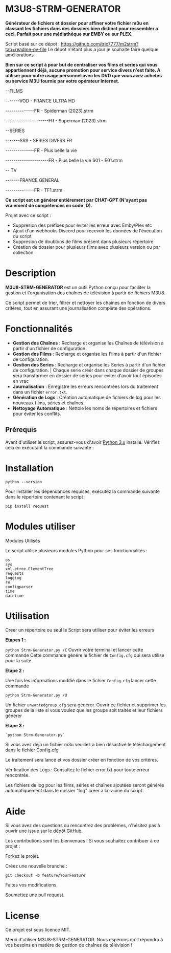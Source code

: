 # M3U8-STRM-GENERATOR

**Générateur de fichiers et dossier pour affiner votre fichier m3u en classant les fichiers dans des dossiers bien distinct pour ressembler a ceci.
Parfait pour une médiathéque sur EMBY ou sur PLEX.**

Script basé sur ce dépot : https://github.com/trix7777/m2strm?tab=readme-ov-file
Le dépot n'étant plus a jour je souhaite faire quelque améliorations 

**Bien sur ce script à pour but de centraliser vos films et series qui vous appartiennent déjà, aucune promotion pour service divers n'est faite. A utiliser pour votre usage personnel avec les DVD que vous avez achetés ou service M3U fournie par votre opérateur Internet.**

--FILMS

-------VOD - FRANCE ULTRA HD

--------------FR - Spiderman (2023).strm

---------------------FR - Superman (2023).strm

--SERIES

-------SRS - SERIES DIVERS FR

--------------FR - Plus belle la vie 

---------------------FR - Plus belle la vie S01 - E01.strm

-- TV 

-------FRANCE GENERAL 

--------------FR - TF1.strm



**Ce script est un générer entiérement par CHAT-GPT (N'ayant pas vraiement de compétences en code :D).**

Projet avec ce script :

- Suppresion des préfixes pour éviter les erreur avec Emby/Plex etc
- Ajout d'un webhooks Discord pour recevoir les données de l'éxecution du script
- Suppresion de doublons de films présent dans plusieurs répertoire
- Création de dossier pour plusieurs films avec plusieurs version ou par collection

# Description

**M3U8-STRM-GENERATOR** est un outil Python conçu pour faciliter la gestion et l'organisation des chaînes de télévision à partir de fichiers M3U8. 

Ce script permet de trier, filtrer et nettoyer les chaînes en fonction de divers critères, tout en assurant une journalisation complète des opérations.

# Fonctionnalités

- **Gestion des Chaînes** : Recharge et organise les Chaînes de télévision à partir d'un fichier de configuration.
- **Gestion des Films** : Recharge et organise les Films à partir d'un fichier de configuration.
- **Gestion des Series** : Recharge et organise les Series  à partir d'un fichier de configuration. | Chaque serie créér dans chaque dossier de groupes sera transformer en dossier de series pour eviter d'avoir tout épisodes en vrac
- **Journalisation** : Enregistre les erreurs rencontrées lors du traitement dans un fichier `error.txt`.
- **Génération de Logs** : Création automatique de fichiers de log pour les nouveaux films, séries et chaînes.
- **Nettoyage Automatique** : Nettoie les noms de répertoires et fichiers pour éviter les conflits.

## Prérequis

Avant d'utiliser le script, assurez-vous d'avoir [Python 3.x](https://www.python.org/downloads/) installé. Vérifiez cela en exécutant la commande suivante :

# Installation

`python --version`

Pour installer les dépendances requises, exécutez la commande suivante dans le répertoire contenant le script :

`pip install request`

# Modules utiliser

Modules Utilisés

Le script utilise plusieurs modules Python pour ses fonctionnalités :

    os
    sys
    xml.etree.ElementTree
    requests
    logging
    re
    configparser
    time
    datetime

# Utilisation

Creer un répertoire ou seul le Script sera utiliser pour éviter les erreurs 

**Etapes 1 :** 

`python Strm-Generator.py /C`
Ouvrir votre terminal et lancer cette commande 
Cette commande génére le fichier de `Config.cfg` qui sera utilise pour la suite

**Etape 2 :**

Une fois les informations modifié dans le fichier `Config.cfg` lancer cette commande 

`python Strm-Generator.py /U`
	
Un fichier `unwantedgroup.cfg` sera générer. 
Ouvrir ce fichier et supprimer les groupes de la liste si vous voulez que les groupe soit traités et leur fichiers générer

**Etape 3 :**

	`python Strm-Generator.py`
Si vous avez déja un fichier m3u veuillez a bien désactivé le téléchargement dans le fichier Config.cfg

Le traitement sera lancé et vos dossier créer en fonction de vos critéres.

Vérification des Logs : Consultez le fichier error.txt pour toute erreur rencontrée. 

Les fichiers de log pour les films, séries et chaînes ajoutées seront générés automatiquement dans le dossier "log" creer a la racine du script.

# Aide

Si vous avez des questions ou rencontrez des problèmes, n'hésitez pas à ouvrir une issue sur le dépôt GitHub.

Les contributions sont les bienvenues ! Si vous souhaitez contribuer à ce projet :

Forkez le projet.

Créez une nouvelle branche :

	git checkout -b feature/YourFeature

Faites vos modifications.

Soumettez une pull request.

# License

Ce projet est sous licence MIT. 

Merci d'utiliser M3U8-STRM-GENERATOR. Nous espérons qu'il répondra à vos besoins en matière de gestion de chaînes de télévision !
